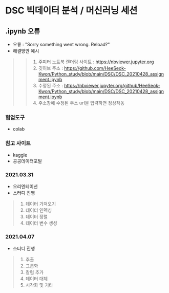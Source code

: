 # DSC 빅데이터 분석 / 머신러닝 세션

## .ipynb 오류
- 오류 : "Sorry something went wrong. Reload?"
- 해결방안 예시
>> 1. 주피터 노트북 랜더링 사이트 : https://nbviewer.jupyter.org
>> 2. 깃허브 주소 : https://github.com/HeeSeok-Kwon/Python_study/blob/main/DSC/DSC_20210428_assignment.ipynb
>> 3. 수정된 주소 : https://nbviewer.jupyter.org/github/HeeSeok-Kwon/Python_study/blob/main/DSC/DSC_20210428_assignment.ipynb
>> 4. 주소창에 수정된 주소 url을 입력하면 정상작동

### 협업도구
- colab

### 참고 사이트
- kaggle
- 공공데이터포털

### 2021.03.31
- 오리엔테이션
- 스터디 진행
>1. 데이터 가져오기
>2. 데이터 인덱싱
>3. 데이터 정렬
>4. 데이터 변수 생성 

### 2021.04.07
- 스터디 진행
>1. 추출
>2. 그룹화
>3. 칼럼 추가
>4. 데이터 대체
>5. 시각화 및 기타




